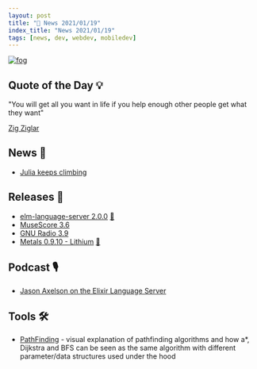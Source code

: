 ```yaml
---
layout: post
title: "📜 News 2021/01/19"
index_title: "News 2021/01/19"
tags: [news, dev, webdev, mobiledev]
---
```


<a href="https://daily-tech-news.github.io/2021/01/19/news.html">
  <img src="https://user-images.githubusercontent.com/430272/102951815-7f8ddf80-44ac-11eb-89e3-6312cbf19ba1.jpg"
     alt="fog"
     class="image">
</a>

## Quote of the Day 💡

"You will get all you want in life if you help enough other people get what they want"

[Zig Ziglar](https://en.wikipedia.org/wiki/Zig_Ziglar)

## News 📰

- [Julia keeps climbing](https://www.hpcwire.com/2021/01/13/julia-update-adoption-keeps-climbing-is-it-a-python-challenger/)

## Releases 🥳

- [elm-language-server 2.0.0](https://github.com/elm-tooling/elm-language-server/releases/tag/2.0.0) [🔰](https://elm-lang.org)
- [MuseScore 3.6](https://musescore.org/en/3.6)
- [GNU Radio 3.9](https://www.gnuradio.org/news/2021-01-17-gnu-radio-v3.9.0.0-release/)
- [Metals 0.9.10 - Lithium](https://scalameta.org/metals/blog/2021/01/19/lithium.html) [💈](https://www.scala-lang.org "#scala")

## Podcast 🎙

- [Jason Axelson on the Elixir Language Server](https://smartlogic.io/podcast/elixir-wizards/s5e7-axelson/)

## Tools 🛠

- [PathFinding](https://github.com/npretto/pathfinding) - visual explanation of pathfinding algorithms and how a*, Dijkstra and BFS can be seen as the same algorithm with different parameter/data structures used under the hood

